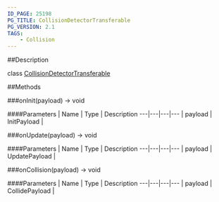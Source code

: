 ```yaml
---
ID_PAGE: 25198
PG_TITLE: CollisionDetectorTransferable
PG_VERSION: 2.1
TAGS:
    - Collision
---
```

##Description

class [CollisionDetectorTransferable](/classes/2.2/CollisionDetectorTransferable)



##Methods

###onInit(payload) &rarr; void



####Parameters
 | Name | Type | Description
---|---|---|---
 | payload | InitPayload | 

###onUpdate(payload) &rarr; void



####Parameters
 | Name | Type | Description
---|---|---|---
 | payload | UpdatePayload | 

###onCollision(payload) &rarr; void



####Parameters
 | Name | Type | Description
---|---|---|---
 | payload | CollidePayload | 

